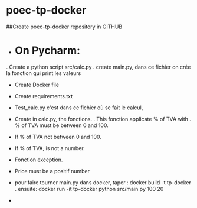 # poec-tp-docker
##Create poec-tp-docker repository in GITHUB
- # On Pycharm: 
. Create a python script src/calc.py 
. create main.py, dans ce fichier on crée la fonction qui print les valeurs 
- Create Docker file 
- Create requirements.txt
- Test_calc.py c'est dans ce fichier où se fait le calcul, 
- Create in calc.py, the fonctions. 
. This fonction applicate % of TVA with 
. % of TVA must be between 0 and 100. 
- If % of TVA not between 0 and 100.
- If % of TVA, is not a number.
- Fonction exception.
- Price must be a positif number

- pour faire tourner main.py dans docker, taper :
  docker build -t tp-docker .
  ensuite:
  docker run -it tp-docker python src/main.py 100 20
- 

  
  
